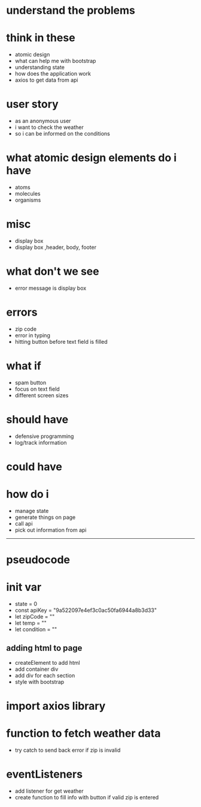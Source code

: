 # understand the problems

# think in these

- atomic design
- what can help me with bootstrap
- understanding state
- how does the application work
- axios to get data from api

# user story

- as an anonymous user
- i want to check the weather
- so i can be informed on the conditions

# what atomic design elements do i have

- atoms
- molecules
- organisms

# misc

- display box
- display box ,header, body, footer

# what don't we see

- error message is display box

# errors

- zip code
- error in typing
- hitting button before text field is filled

# what if

- spam button
- focus on text field
- different screen sizes

# should have

- defensive programming
- log/track information

# could have

# how do i

- manage state
- generate things on page
- call api
- pick out information from api

---

# pseudocode

# init var

- state = 0
- const apiKey = "9a522097e4ef3c0ac50fa6944a8b3d33"
- let zipCode = ""
- let temp = ""
- let condition = ""

## adding html to page

- createElement to add html
- add container div
- add div for each section
- style with bootstrap

# import axios library

# function to fetch weather data

- try catch to send back error if zip is invalid

# eventListeners

- add listener for get weather
- create function to fill info with button if valid zip is entered
